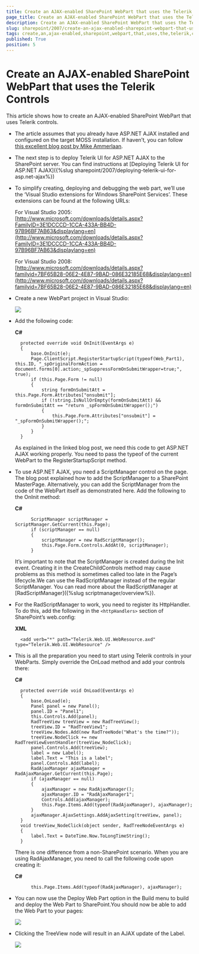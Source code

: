 ```yaml
---
title: Create an AJAX-enabled SharePoint WebPart that uses the Telerik Controls
page_title: Create an AJAX-enabled SharePoint WebPart that uses the Telerik Controls | UI for ASP.NET AJAX Documentation
description: Create an AJAX-enabled SharePoint WebPart that uses the Telerik Controls
slug: sharepoint/2007/create-an-ajax-enabled-sharepoint-webpart-that-uses-the-telerik-controls
tags: create,an,ajax-enabled,sharepoint,webpart,that,uses,the,telerik,controls
published: True
position: 5
---
```


# Create an AJAX-enabled SharePoint WebPart that uses the Telerik Controls





This article shows how to create an AJAX-enabled SharePoint WebPart that uses Telerik controls.

* The article assumes that you already have ASP.NET AJAX installed and configured on the target MOSS installation. If haven’t, you can follow [this excellent blog post by Mike Ammerlaan](http://sharepoint.microsoft.com/blogs/mike/Lists/Posts/Post.aspx?ID=3).

* The next step is to deploy Telerik UI for ASP.NET AJAX to the SharePoint server. You can find instructions at [Deploying Telerik UI for ASP.NET AJAX]({%slug sharepoint/2007/deploying-telerik-ui-for-asp.net-ajax%})

* To simplify creating, deploying and debugging the web part, we’ll use the ‘Visual Studio extensions for Windows SharePoint Services’. These extensions can be found at the following URLs:

	For Visual Studio 2005:[http://www.microsoft.com/downloads/details.aspx?FamilyID=3E1DCCCD-1CCA-433A-BB4D-97B96BF7AB63&displaylang=en](http://www.microsoft.com/downloads/details.aspx?FamilyID=3E1DCCCD-1CCA-433A-BB4D-97B96BF7AB63&displaylang=en)

	For Visual Studio 2008:[http://www.microsoft.com/downloads/details.aspx?familyid=7BF65B28-06E2-4E87-9BAD-086E32185E68&displaylang=en](http://www.microsoft.com/downloads/details.aspx?familyid=7BF65B28-06E2-4E87-9BAD-086E32185E68&displaylang=en)

* Create a new WebPart project in Visual Studio:

	![](images/Image1_NewProject.png)

* Add the following code:

	**C#**

		protected override void OnInit(EventArgs e)
		{
			base.OnInit(e);
			Page.ClientScript.RegisterStartupScript(typeof(Web_Part1), this.ID, "_spOriginalFormAction = document.forms[0].action;_spSuppressFormOnSubmitWrapper=true;", true);
			if (this.Page.Form != null)
			{
				string formOnSubmitAtt = this.Page.Form.Attributes["onsubmit"];
				if (!string.IsNullOrEmpty(formOnSubmitAtt) && formOnSubmitAtt == "return _spFormOnSubmitWrapper();")
				{
					this.Page.Form.Attributes["onsubmit"] = "_spFormOnSubmitWrapper();";
				}
			}
		}


	As explained in the linked blog post, we need this code to get ASP.NET AJAX working properly. You need to pass the typeof of the current WebPart to the RegisterStartupScript method.

* To use ASP.NET AJAX, you need a ScriptManager control on the page. The blog post explained how to add the ScriptManager to a SharePoint MasterPage. Alternatively, you can add the ScriptManager from the code of the WebPart itself as demonstrated here. Add the following to the OnInit method:

	**C#**

			ScriptManager scriptManager = ScriptManager.GetCurrent(this.Page);
			if (scriptManager == null)
			{
				scriptManager = new RadScriptManager();
				this.Page.Form.Controls.AddAt(0, scriptManager);
			}


	It’s important to note that the ScriptManager is created during the Init event. Creating it in the CreateChildControls method may cause problems as this method is sometimes called too late in the Page’s lifecycle.We can use the RadScriptManager instead of the regular ScriptManager. You can read more about the RadScriptManager at [RadScriptManager]({%slug scriptmanager/overview%}).

* For the RadScriptManager to work, you need to register its HttpHandler. To do this, add the following in the `<httpHandlers>` section of SharePoint’s web.config:

	**XML**

	    <add verb="*" path="Telerik.Web.UI.WebResource.axd" type="Telerik.Web.UI.WebResource" />




* This is all the preparation you need to start using Telerik controls in your WebParts. Simply override the OnLoad method and add your controls there:

	**C#**

		protected override void OnLoad(EventArgs e)
		{
			base.OnLoad(e);
			Panel panel = new Panel();
			panel.ID = "Panel1";
			this.Controls.Add(panel);
			RadTreeView treeView = new RadTreeView();
			treeView.ID = "RadTreeView1";
			treeView.Nodes.Add(new RadTreeNode("What's the time?"));
			treeView.NodeClick += new RadTreeViewEventHandler(treeView_NodeClick);
			panel.Controls.Add(treeView);
			label = new Label();
			label.Text = "This is a label";
			panel.Controls.Add(label);
			RadAjaxManager ajaxManager = RadAjaxManager.GetCurrent(this.Page);
			if (ajaxManager == null)
			{
				ajaxManager = new RadAjaxManager();
				ajaxManager.ID = "RadAjaxManager1";
				Controls.Add(ajaxManager);
				this.Page.Items.Add(typeof(RadAjaxManager), ajaxManager);
			}
			ajaxManager.AjaxSettings.AddAjaxSetting(treeView, panel);
		}
		void treeView_NodeClick(object sender, RadTreeNodeEventArgs e)
		{
			label.Text = DateTime.Now.ToLongTimeString();
		}


	There is one difference from a non-SharePoint scenario. When you are using RadAjaxManager, you need to call the following code upon creating it:

	**C#**

			this.Page.Items.Add(typeof(RadAjaxManager), ajaxManager);




* You can now use the Deploy Web Part option in the Build menu to build and deploy the Web Part to SharePoint.You should now be able to add the Web Part to your pages:

	![](images/Image2_Deploy.png)

* Clicking the TreeView node will result in an AJAX update of the Label.

	![](images/Image3_Final_Result.png)
